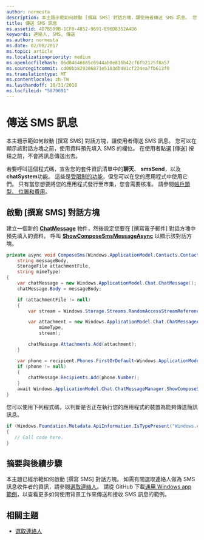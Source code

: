 ```yaml
---
author: normesta
description: 本主題示範如何啟動 [撰寫 SMS] 對話方塊，讓使用者傳送 SMS 訊息。 您可以在顯示該對話方塊之前，使用資料預先填入 SMS 的欄位。 在使用者點選 [傳送] 按鈕之前，不會將訊息傳送出去。
title: 傳送 SMS 訊息
ms.assetid: 4D7B509B-1CF0-4852-9691-E96D8352A4D6
keywords: 連絡人, SMS, 傳送
ms.author: normesta
ms.date: 02/08/2017
ms.topic: article
ms.localizationpriority: medium
ms.openlocfilehash: 06d84646685c6944ab0e816b42cf6fb2125f8a57
ms.sourcegitcommit: cd00bb829306871e5103db481cf224ea7fb613f0
ms.translationtype: MT
ms.contentlocale: zh-TW
ms.lasthandoff: 10/31/2018
ms.locfileid: "5879691"
---
```

# <a name="send-an-sms-message"></a>傳送 SMS 訊息

本主題示範如何啟動 [撰寫 SMS] 對話方塊，讓使用者傳送 SMS 訊息。 您可以在顯示該對話方塊之前，使用資料預先填入 SMS 的欄位。 在使用者點選 [傳送] 按鈕之前，不會將訊息傳送出去。

若要呼叫這個程式碼，宣告您的套件資訊清單中的**聊天**、 **smsSend**，以及**chatSystem**功能。 這些是[受限制的功能](https://docs.microsoft.com/windows/uwp/packaging/app-capability-declarations#special-and-restricted-capabilities)，但您可以在您的應用程式中使用它們。 只有當您想要將您的應用程式發行至市集，您會需要核准。 請參閱[帳戶類型、 位置和費用](https://docs.microsoft.com/windows/uwp/publish/account-types-locations-and-fees)。

## <a name="launch-the-compose-sms-dialog"></a>啟動 [撰寫 SMS] 對話方塊

建立一個新的 [**ChatMessage**](https://msdn.microsoft.com/library/windows/apps/windows.applicationmodel.chat.chatmessage) 物件，然後設定您要在 [撰寫電子郵件] 對話方塊中預先填入的資料。 呼叫 [**ShowComposeSmsMessageAsync**](https://msdn.microsoft.com/library/windows/apps/windows.applicationmodel.chat.chatmessagemanager.showcomposesmsmessageasync) 以顯示該對話方塊。

```cs
private async void ComposeSms(Windows.ApplicationModel.Contacts.Contact recipient,
    string messageBody,
    StorageFile attachmentFile,
    string mimeType)
{
    var chatMessage = new Windows.ApplicationModel.Chat.ChatMessage();
    chatMessage.Body = messageBody;

    if (attachmentFile != null)
    {
        var stream = Windows.Storage.Streams.RandomAccessStreamReference.CreateFromFile(attachmentFile);

        var attachment = new Windows.ApplicationModel.Chat.ChatMessageAttachment(
            mimeType,
            stream);

        chatMessage.Attachments.Add(attachment);
    }

    var phone = recipient.Phones.FirstOrDefault<Windows.ApplicationModel.Contacts.ContactPhone>();
    if (phone != null)
    {
        chatMessage.Recipients.Add(phone.Number);
    }
    await Windows.ApplicationModel.Chat.ChatMessageManager.ShowComposeSmsMessageAsync(chatMessage);
}
```

您可以使用下列程式碼，以判斷是否正在執行您的應用程式的裝置為能夠傳送簡訊訊息。

```csharp
if (Windows.Foundation.Metadata.ApiInformation.IsTypePresent("Windows.ApplicationModel.Chat"))
{
   // Call code here.
}
```

## <a name="summary-and-next-steps"></a>摘要與後續步驟

本主題已經示範如何啟動 [撰寫 SMS] 對話方塊。 如需有關選取連絡人做為 SMS 訊息收件者的資訊，請參閱[選取連絡人](selecting-contacts.md)。 請從 GitHub 下載[通用 Windows app 範例](http://go.microsoft.com/fwlink/p/?linkid=619979)，以查看更多如何使用背景工作來傳送和接收 SMS 訊息的範例。

## <a name="related-topics"></a>相關主題

* [選取連絡人](selecting-contacts.md)
